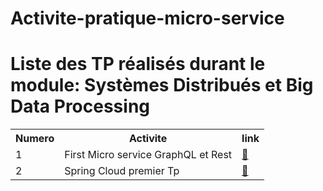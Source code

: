 # Activite-pratique-micro-service
<html>
<head>

</head>
<body>
<h1>Liste des TP réalisés durant le module: Systèmes Distribués et Big Data Processing </h1>
<table>
  <tr>
    <th>Numero</th>
    <th>Activite</th>
    <th>link</th>
    
  </tr>
  <tr>
    <td>1</td>
    <td>First Micro service GraphQL et Rest	</td>
    <td><a href="https://github.com/amine1956/Activite-pratique-micro-service/tree/main/activite1">🔗</a></td>
  </tr>
 <tr>

  <tr>
   <td>2</td>
   <td> Spring Cloud premier Tp	</td>
   <td><a href="https://github.com/amine1956/Activite-pratique-micro-service/tree/main/activite1">🔗</a></td>
 </tr>
<tr>
</table>

</body>
</html>
